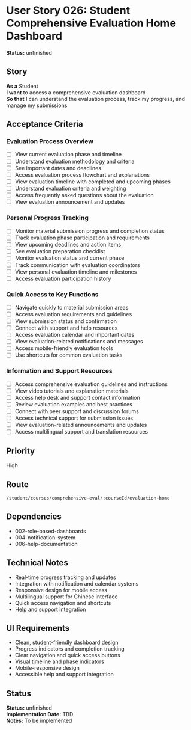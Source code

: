 # User Story 026: Student Comprehensive Evaluation Home Dashboard

**Status:** unfinished

## Story
**As a** Student  
**I want** to access a comprehensive evaluation dashboard  
**So that** I can understand the evaluation process, track my progress, and manage my submissions

## Acceptance Criteria

### Evaluation Process Overview
- [ ] View current evaluation phase and timeline
- [ ] Understand evaluation methodology and criteria
- [ ] See important dates and deadlines
- [ ] Access evaluation process flowchart and explanations
- [ ] View evaluation timeline with completed and upcoming phases
- [ ] Understand evaluation criteria and weighting
- [ ] Access frequently asked questions about the evaluation
- [ ] View evaluation announcement and updates

### Personal Progress Tracking
- [ ] Monitor material submission progress and completion status
- [ ] Track evaluation phase participation and requirements
- [ ] View upcoming deadlines and action items
- [ ] See evaluation preparation checklist
- [ ] Monitor evaluation status and current phase
- [ ] Track communication with evaluation coordinators
- [ ] View personal evaluation timeline and milestones
- [ ] Access evaluation participation history

### Quick Access to Key Functions
- [ ] Navigate quickly to material submission areas
- [ ] Access evaluation requirements and guidelines
- [ ] View submission status and confirmation
- [ ] Connect with support and help resources
- [ ] Access evaluation calendar and important dates
- [ ] View evaluation-related notifications and messages
- [ ] Access mobile-friendly evaluation tools
- [ ] Use shortcuts for common evaluation tasks

### Information and Support Resources
- [ ] Access comprehensive evaluation guidelines and instructions
- [ ] View video tutorials and explanation materials
- [ ] Access help desk and support contact information
- [ ] Review evaluation examples and best practices
- [ ] Connect with peer support and discussion forums
- [ ] Access technical support for submission issues
- [ ] View evaluation-related announcements and updates
- [ ] Access multilingual support and translation resources

## Priority
High

## Route
`/student/courses/comprehensive-eval/:courseId/evaluation-home`

## Dependencies
- 002-role-based-dashboards
- 004-notification-system
- 006-help-documentation

## Technical Notes
- Real-time progress tracking and updates
- Integration with notification and calendar systems
- Responsive design for mobile access
- Multilingual support for Chinese interface
- Quick access navigation and shortcuts
- Help and support integration

## UI Requirements
- Clean, student-friendly dashboard design
- Progress indicators and completion tracking
- Clear navigation and quick access buttons
- Visual timeline and phase indicators
- Mobile-responsive design
- Accessible help and support integration
## Status
**Status:** unfinished  
**Implementation Date:** TBD  
**Notes:** To be implemented
